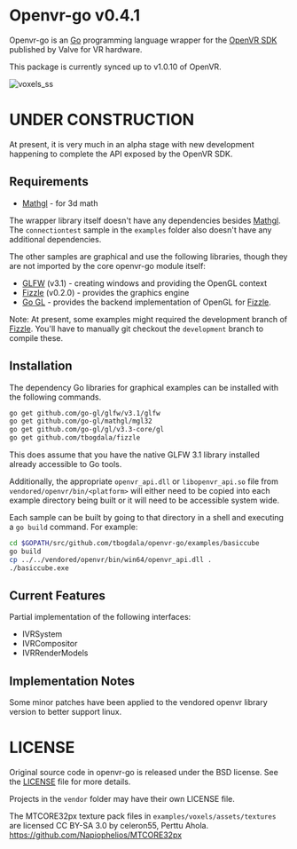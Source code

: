Openvr-go v0.4.1
================

Openvr-go is an [Go][golang] programming language wrapper for the [OpenVR SDK][openvr-git]
published by Valve for VR hardware.

This package is currently synced up to v1.0.10 of OpenVR.

![voxels_ss][voxels_ss]

UNDER CONSTRUCTION
==================

At present, it is very much in an alpha stage with new development happening to
complete the API exposed by the OpenVR SDK.

Requirements
------------

* [Mathgl][mgl] - for 3d math

The wrapper library itself doesn't have any dependencies besides [Mathgl][mgl].
The `connectiontest` sample in the `examples` folder also doesn't have any
additional dependencies.

The other samples are graphical and use the following libraries, though they are
not imported by the core openvr-go module itself:

* [GLFW][glfw-go] (v3.1) - creating windows and providing the OpenGL context
* [Fizzle][fizzle] (v0.2.0) - provides the graphics engine
* [Go GL][go-gl] - provides the backend implementation of OpenGL for [Fizzle][fizzle].

Note: At present, some examples might required the development branch of [Fizzle][fizzle].
You'll have to manually git checkout the `development` branch to compile these.

Installation
------------

The dependency Go libraries for graphical examples can be installed with the following commands.

```bash
go get github.com/go-gl/glfw/v3.1/glfw
go get github.com/go-gl/mathgl/mgl32
go get github.com/go-gl/gl/v3.3-core/gl
go get github.com/tbogdala/fizzle
```
This does assume that you have the native GLFW 3.1 library installed already
accessible to Go tools.

Additionally, the appropriate `openvr_api.dll` or `libopenvr_api.so` file from
`vendored/openvr/bin/<platform>` will either need to be copied into each example directory
being built or it will need to be accessible system wide.

Each sample can be built by going to that directory in a shell and executing
a `go build` command. For example:

```bash
cd $GOPATH/src/github.com/tbogdala/openvr-go/examples/basiccube
go build
cp ../../vendored/openvr/bin/win64/openvr_api.dll .
./basiccube.exe
```

Current Features
----------------

Partial implementation of the following interfaces:

* IVRSystem
* IVRCompositor
* IVRRenderModels


Implementation Notes
--------------------

Some minor patches have been applied to the vendored openvr library version to
better support linux.


LICENSE
=======

Original source code in openvr-go is released under the BSD license. See the
[LICENSE][license-link] file for more details.

Projects in the `vendor` folder may have their own LICENSE file.

The MTCORE32px texture pack files in `examples/voxels/assets/textures` are licensed
CC BY-SA 3.0 by celeron55, Perttu Ahola.
https://github.com/Napiophelios/MTCORE32px

[golang]: https://golang.org/
[fizzle]: https://github.com/tbogdala/fizzle
[glfw-go]: https://github.com/go-gl/glfw
[mgl]: https://github.com/go-gl/mathgl
[go-gl]: https://github.com/go-gl/glow
[license-link]: https://raw.githubusercontent.com/tbogdala/openvr-go/master/LICENSE
[openvr-git]: https://github.com/ValveSoftware/openvr
[basiccube_ss]: https://raw.githubusercontent.com/tbogdala/openvr-go/master/examples/screenshots/example-basiccube.jpg
[voxels_ss]: https://github.com/tbogdala/openvr-go/blob/development/examples/screenshots/example-voxels.jpg?raw=true
